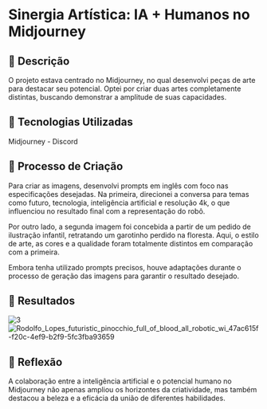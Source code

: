 # Sinergia Artística: IA + Humanos no Midjourney

## 📒 Descrição

O projeto estava centrado no Midjourney, no qual desenvolvi peças de arte para destacar seu potencial. Optei por criar duas artes completamente distintas, buscando demonstrar a amplitude de suas capacidades.

## 🤖 Tecnologias Utilizadas
Midjourney - Discord

## 🧐 Processo de Criação

Para criar as imagens, desenvolvi prompts em inglês com foco nas especificações desejadas. Na primeira, direcionei a conversa para temas como futuro, tecnologia, inteligência artificial e resolução 4k, o que influenciou no resultado final com a representação do robô.

Por outro lado, a segunda imagem foi concebida a partir de um pedido de ilustração infantil, retratando um garotinho perdido na floresta. Aqui, o estilo de arte, as cores e a qualidade foram totalmente distintos em comparação com a primeira.

Embora tenha utilizado prompts precisos, houve adaptações durante o processo de geração das imagens para garantir o resultado desejado.

## 🚀 Resultados

![3](https://github.com/eurodolfolopes/dio/assets/165463143/e5c934df-86d1-4acd-bbd8-d4a57542419a)
![Rodolfo_Lopes_futuristic_pinocchio_full_of_blood_all_robotic_wi_47ac615f-f20c-4ef9-b2f9-5fc3fba93659](https://github.com/eurodolfolopes/dio/assets/165463143/3796f4b8-2f04-46f7-a040-8ff07b9dd02f)

## 💭 Reflexão
A colaboração entre a inteligência artificial e o potencial humano no Midjourney não apenas ampliou os horizontes da criatividade, mas também destacou a beleza e a eficácia da união de diferentes habilidades. 
